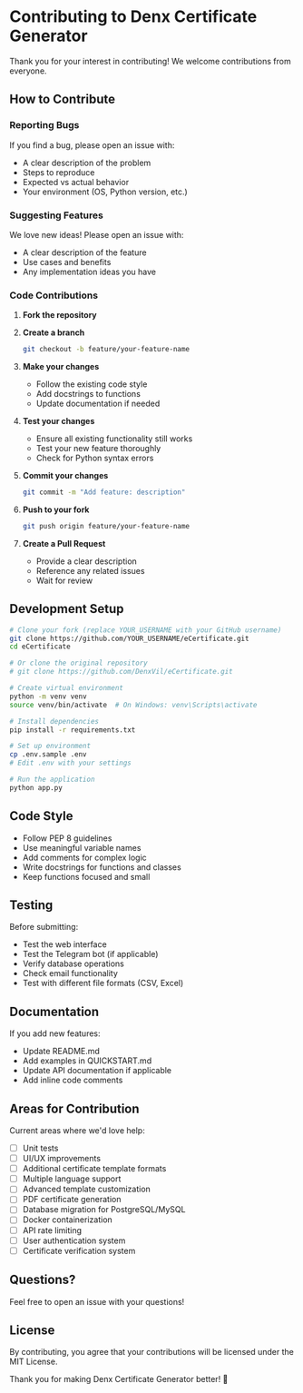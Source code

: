 # Contributing to Denx Certificate Generator

Thank you for your interest in contributing! We welcome contributions from everyone.

## How to Contribute

### Reporting Bugs

If you find a bug, please open an issue with:
- A clear description of the problem
- Steps to reproduce
- Expected vs actual behavior
- Your environment (OS, Python version, etc.)

### Suggesting Features

We love new ideas! Please open an issue with:
- A clear description of the feature
- Use cases and benefits
- Any implementation ideas you have

### Code Contributions

1. **Fork the repository**

2. **Create a branch**
   ```bash
   git checkout -b feature/your-feature-name
   ```

3. **Make your changes**
   - Follow the existing code style
   - Add docstrings to functions
   - Update documentation if needed

4. **Test your changes**
   - Ensure all existing functionality still works
   - Test your new feature thoroughly
   - Check for Python syntax errors

5. **Commit your changes**
   ```bash
   git commit -m "Add feature: description"
   ```

6. **Push to your fork**
   ```bash
   git push origin feature/your-feature-name
   ```

7. **Create a Pull Request**
   - Provide a clear description
   - Reference any related issues
   - Wait for review

## Development Setup

```bash
# Clone your fork (replace YOUR_USERNAME with your GitHub username)
git clone https://github.com/YOUR_USERNAME/eCertificate.git
cd eCertificate

# Or clone the original repository
# git clone https://github.com/DenxVil/eCertificate.git

# Create virtual environment
python -m venv venv
source venv/bin/activate  # On Windows: venv\Scripts\activate

# Install dependencies
pip install -r requirements.txt

# Set up environment
cp .env.sample .env
# Edit .env with your settings

# Run the application
python app.py
```

## Code Style

- Follow PEP 8 guidelines
- Use meaningful variable names
- Add comments for complex logic
- Write docstrings for functions and classes
- Keep functions focused and small

## Testing

Before submitting:
- Test the web interface
- Test the Telegram bot (if applicable)
- Verify database operations
- Check email functionality
- Test with different file formats (CSV, Excel)

## Documentation

If you add new features:
- Update README.md
- Add examples in QUICKSTART.md
- Update API documentation if applicable
- Add inline code comments

## Areas for Contribution

Current areas where we'd love help:
- [ ] Unit tests
- [ ] UI/UX improvements
- [ ] Additional certificate template formats
- [ ] Multiple language support
- [ ] Advanced template customization
- [ ] PDF certificate generation
- [ ] Database migration for PostgreSQL/MySQL
- [ ] Docker containerization
- [ ] API rate limiting
- [ ] User authentication system
- [ ] Certificate verification system

## Questions?

Feel free to open an issue with your questions!

## License

By contributing, you agree that your contributions will be licensed under the MIT License.

Thank you for making Denx Certificate Generator better! 🎉
